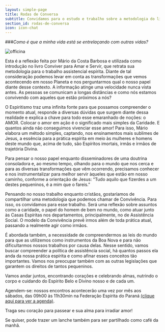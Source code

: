 ```yaml
---
layout: simple-page
title: Rodas de Conversa
subtitle: Convidamos para o estudo e trabalho sobre a metodologia do livro Conviver para Amar e Servir
section_id: rodas-de-conversa
icon: icon-chat
---
```


###*Como é que a minha vida está se entrelaçando com outras vidas?*

![officina]({{site.baseurl}}/images/convite.jpg)

Esta é a reflexão feita por Mário da Costa Barbosa e utilizada como introdução no livro Conviver para Amar e Servir, que retrata sua metodologia para o trabalho assistencial espírita. Diante de tal consideração podemos levar em conta as transformações que vemos acontecendo em nosso Planeta e nos perguntarmos qual o nosso papel diante desse contexto. A informação atinge uma velocidade nunca vista antes. As pessoas se comunicam a longas distâncias e como nós estamos convivendo com aqueles que estão próximos a nós?

O Espiritismo traz uma infinita fonte para que possamos compreender o momento atual, responde a diversas dúvidas que surgem diante dessa realidade e explica a chave para todo esse emaranhado de noções: o AMOR. Colocar o amor em ação é o significado mais simples da Caridade. E quantos ainda não conseguimos vivenciar esse amor! Para isso, Mário elabora um método simples, captando, nos ensinamentos mais sublimes de Jesus, a essência para a prática espírita em meio às mulheres e homens deste mundo que, acima de tudo, são Espíritos imortais, irmãs e irmãos de trajetória Divina.

Para pensar o nosso papel enquanto disseminadores de uma doutrina consoladora e, ao mesmo tempo, olhando para o mundo que nos cerca e para as diversas transformações que vêm ocorrendo, precisamos conhecer e nos instrumentalizar para melhor servir àqueles que estão em nosso caminho, conforme a orientação de Jesus: “Tudo aquilo que fizerdes a um destes pequeninos, é a mim que o fareis.”

Pensando no nosso trabalho enquanto cristãos, gostaríamos de compartilhar uma metodologia que podemos chamar de Convivência. Para isso, os convidamos para esse trabalho. Será uma reflexão sobre assuntos como a caridade, o papel do homem de bem no mundo, como atuar junto às Casas Espíritas nos departamentos, principalmente, no de Assistência Social. O modelo da Convivência prevê irmos além de toda prática atual, passando a realmente agir como irmãos.

É abordada também, a necessidade de compreendermos as leis do mundo para que as utilizemos como instrumentos da Boa Nova e para não dificultarmos nossos trabalhos por causa delas. Nesse sentido, vamos buscar compreender a política de assistência social, há quantos passos ela anda da nossa prática espírita e como afinar esses conceitos tão importantes. Vamos nos preocupar também com as outras legislações que garantem os direitos de tantos pequeninos.

Vamos andar juntos, encontrando corações e celebrando almas, nutrindo o corpo e cuidando do Espírito Belo e Divino nosso e de cada um.

Agendem-se: nossos encontros acontecerão uma vez por mês aos sábados, das 09h00 às 11h30min na Federação Espírita do Paraná [(clique aqui para ver a agenda)]({{site.baseurl}}/agenda.html).

Traga seu coração para passear e sua alma para irradiar amor!

Se quiser, pode trazer um lanche também para ser partilhado como café da manhã.